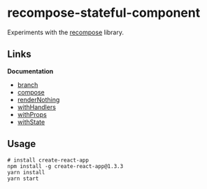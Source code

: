 # recompose-stateful-component

Experiments with the [recompose](https://github.com/acdlite/recompose) library.


## Links

**Documentation**

- [branch](https://github.com/acdlite/recompose/blob/master/docs/API.md#branch)
- [compose](https://github.com/acdlite/recompose/blob/master/docs/API.md#compose)
- [renderNothing](https://github.com/acdlite/recompose/blob/master/docs/API.md#rendernothing)
- [withHandlers](https://github.com/acdlite/recompose/blob/master/docs/API.md#withhandlers)
- [withProps](https://github.com/acdlite/recompose/blob/master/docs/API.md#withprops)
- [withState](https://github.com/acdlite/recompose/blob/master/docs/API.md#withstate)


## Usage

```
# install create-react-app
npm install -g create-react-app@1.3.3
yarn install
yarn start
```
